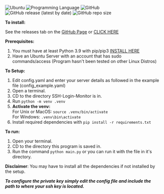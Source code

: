 ![Ubuntu](https://img.shields.io/badge/Ubuntu-E95420?style=for-the-badge&logo=ubuntu&logoColor=white)
![Programming Language](https://img.shields.io/badge/python-3670A0?style=for-the-badge&logo=python&logoColor=ffdd54)
![GitHub](https://img.shields.io/github/license/vapouryh/ssh-login-monitor?style=for-the-badge)
![GitHub release (latest by date)](https://img.shields.io/github/v/release/vapouryh/ssh-login-monitor?style=for-the-badge)
![GitHub repo size](https://img.shields.io/github/repo-size/vapouryh/ssh-login-monitor?style=for-the-badge)

**To install:**

See the releases tab on the [GitHub Page](https://github.com/vapouryh/ssh-login-monitor) or [CLICK HERE](https://github.com/vapouryh/ssh-login-monitor/releases)

**Prerequisites:**

1. You must have at least Python 3.9 with pip/pip3 [INSTALL HERE](https://www.python.org/downloads/)
2. Have an Ubuntu Server with an account that has sudo commands/access (Program hasn't been tested on other Linux Distros)

**To Setup:**

1. Edit config.yaml and enter your server details as followed in the example file (config_example.yaml)
2. Open a terminal.
3. CD to the directory SSH-Login-Monitor is in.
4. Run `python -m venv .venv`
5. **Activate the venv:** <br> For Unix or MacOS: `source .venv/bin/activate` <br> For Windows: `.venv\bin\activate`
6. Install required dependencies with `pip install -r requirements.txt`

**To run:**

1. Open your terminal.
2. CD to the directory this program is saved in.
3. Run the command `python main.py` or you can run it with the file in it's directory.

**Disclaimer**: You may have to install all the dependencies if not installed by the setup.

_**To configure the private key simply edit the config file and include the path to where your ssh key is located.**_
